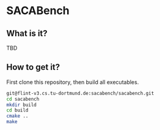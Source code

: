 # SACABench
## What is it?
TBD

## How to get it?
First clone this repository, then build all executables.
```sh
git@flint-v3.cs.tu-dortmund.de:sacabench/sacabench.git
cd sacabench
mkdir build
cd build
cmake ..
make
```